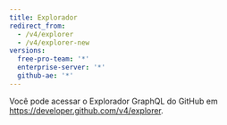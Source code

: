 ```yaml
---
title: Explorador
redirect_from:
  - /v4/explorer
  - /v4/explorer-new
versions:
  free-pro-team: '*'
  enterprise-server: '*'
  github-ae: '*'
---
```


Você pode acessar o Explorador GraphQL do GitHub em https://developer.github.com/v4/explorer.
